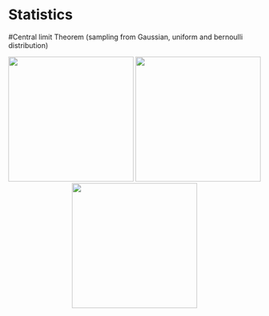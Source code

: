 # Statistics

#Central limit Theorem (sampling from Gaussian, uniform and bernoulli distribution)
<p align="center">
<img src="https://user-images.githubusercontent.com/89365465/131362614-3e25cbec-cc39-4d33-bb33-28f1718262b9.png" width="250" height="250"/>
<img src="https://user-images.githubusercontent.com/89365465/131362631-37ff5ef6-f045-4f5c-9c21-d0203bd8453e.png" width="250" height="250"/>
<img src="https://user-images.githubusercontent.com/89365465/131362595-9dd6911f-bc0f-48e8-b80b-ebee2c763914.png" width="250" height="250"/>
</p>
